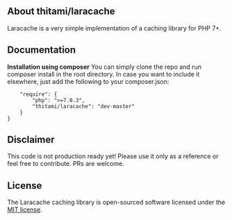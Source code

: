 
## About thitami/laracache

Laracache is a very simple implementation of a caching library for PHP 7+.

## Documentation

**Installation using composer**
You can simply clone the repo and run composer install in the root directory. In case you want to include it elsewhere, just add the following to your composer.json:

```{
	"require": {
		"php": ">=7.0.3",
		"thitami/laracache": "dev-master"
	}
}
```
## Disclaimer

This code is not production ready yet! Please use it only as a reference or feel free to contribute. PRs are welcome.

## License

The Laracache caching library is open-sourced software licensed under the [MIT license](https://opensource.org/licenses/MIT).
